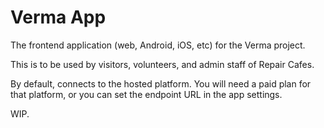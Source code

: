 # Verma App

The frontend application (web, Android, iOS, etc) for the Verma project.

This is to be used by visitors, volunteers, and admin staff of Repair Cafes.

By default, connects to the hosted platform. You will need a paid plan for that
platform, or you can set the endpoint URL in the app settings.

WIP.
